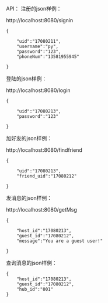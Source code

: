 API：
注册的json样例：

http://localhost:8080/signin

    {
    
    	"uid":"17080211",    	
    	"username":"py",    	
    	"password":"123",    	
    	"phoneNum":"13581955945"
    	
    }

登陆的json样例：

http://localhost:8080/login

    {
    
    	"uid":"17080213",    	
    	"password":"123"
    	
    }

加好友的json样例：

http://localhost:8080/findfriend

    {
    
	    "uid":"17080213",	    
    	"friend_uid":"17080212"
    	
    }
    
发消息的json样例：

http://localhost:8080/getMsg

    {
    
    	"host_id":"17080213",    	
    	"guest_id":"17080212",
    	"message":"You are a guest user!"
    	
    }
    
查询消息的json样例：

    {
    	"host_id":"17080213",
    	"guest_id":"17080212",
    	"hub_id":"001"
    }